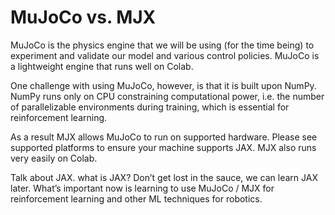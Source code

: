 # MuJoCo vs. MJX
MuJoCo is the physics engine that we will be using (for the time being) to experiment and validate our model and various control policies. MuJoCo is a lightweight engine that runs well on Colab. 

One challenge with using MuJoCo, however, is that it is built upon NumPy. NumPy runs only on CPU constraining computational power, i.e. the number of parallelizable environments during training, which is essential for reinforcement learning. 

As a result MJX allows MuJoCo to run on supported hardware. Please see supported platforms to ensure your machine supports JAX. MJX also runs very easily on Colab. 

Talk about JAX. what is JAX? Don’t get lost in the sauce, we can learn JAX later. What’s important now is learning to use MuJoCo / MJX for reinforcement learning and other ML techniques for robotics. 
